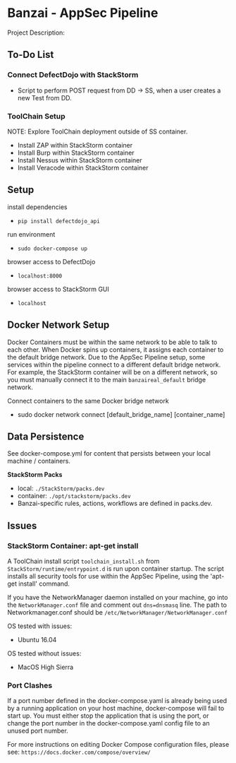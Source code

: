 # Banzai - AppSec Pipeline

Project Description:

## To-Do List

### Connect DefectDojo with StackStorm
* Script to perform POST request from DD -> SS, when a user creates a new Test from DD.

### ToolChain Setup
NOTE: Explore ToolChain deployment outside of SS container.
* Install ZAP within StackStorm container
* Install Burp within StackStorm container
* Install Nessus within StackStorm container
* Install Veracode within StackStorm container

## Setup

install dependencies
* `pip install defectdojo_api`

run environment
* `sudo docker-compose up`

browser access to DefectDojo
* `localhost:8000`

browser access to StackStorm GUI
* `localhost`

## Docker Network Setup
Docker Containers must be within the same network to be able to talk to each other. When Docker spins up containers, it assigns each container to the default bridge network. Due to the AppSec Pipeline setup, some services within the pipeline connect to a different default bridge network. For example, the StackStorm container will be on a different network, so you must manually connect it to the main `banzaireal_default` bridge network.

Connect containers to the same Docker bridge network
* sudo docker network connect [default_bridge_name] [container_name]

## Data Persistence

See docker-compose.yml for content that persists between your local machine / containers.

__StackStorm Packs__
* local: `./StackStorm/packs.dev`
* container: `./opt/stackstorm/packs.dev`
* Banzai-specific rules, actions, workflows are defined in packs.dev.

## Issues ##

### StackStorm Container: apt-get install ###

A ToolChain install script `toolchain_install.sh` from `StackStorm/runtime/entrypoint.d` is run upon container startup.
The script installs all security tools for use within the AppSec Pipeline, using the 'apt-get install' command.

If you have the NetworkManager daemon installed on your machine, go into the `NetworkManager.conf` file and comment out `dns=dnsmasq` line.
The path to Networkmanager.conf should be `/etc/NetworkManager/NetworkManager.conf`

OS tested with issues:
* Ubuntu 16.04

OS tested without issues:
* MacOS High Sierra

### Port Clashes ###

If a port number defined in the docker-compose.yaml is already being used by a running application on your host machine, docker-compose will fail to start up.
You must either stop the application that is using the port, or change the port number in the docker-compose.yaml config file to an unused port number.

For more instructions on editing Docker Compose configuration files, please see: `https://docs.docker.com/compose/overview/`
